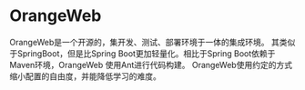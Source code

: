 # OrangeWeb
OrangeWeb是一个开源的，集开发、测试、部署环境于一体的集成环境。
其类似于SpringBoot，但是比Spring Boot更加轻量化。相比于Spring Boot依赖于Maven环境，OrangeWeb 使用Ant进行代码构建。
OrangeWeb使用约定的方式缩小配置的自由度，并能降低学习的难度。

